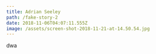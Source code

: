 ```yaml
---
title: Adrian Seeley
path: /fake-story-2
date: 2018-11-06T04:07:11.555Z
image: /assets/screen-shot-2018-11-21-at-14.50.54.jpg
---
```

dwa
